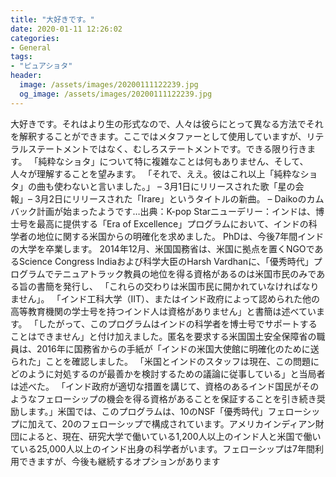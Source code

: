 ```yaml
---
title: "大好きです。"
date: 2020-01-11 12:26:02
categories:
- General
tags:
- "ピュアショタ"
header:
  image: /assets/images/20200111122239.jpg
  og_image: /assets/images/20200111122239.jpg
---
```


大好きです。それはより生の形式なので、人々は彼らにとって異なる方法でそれを解釈することができます。ここではメタファーとして使用していますが、リテラルステートメントではなく、むしろステートメントです。できる限り行きます。 「純粋なショタ」について特に複雑なことは何もありません、そして、人々が理解することを望みます。 「それで、ええ。彼はこれ以上「純粋なショタ」の曲も使わないと言いました。」 – 3月1日にリリースされた歌「星の会報」– 3月2日にリリースされた「Irare」というタイトルの新曲。 – Daikoのカムバック計画が始まったようです…出典：K-pop Starニューデリー：インドは、博士号を最高に提供する「Era of Excellence」プログラムにおいて、インドの科学者の地位に関する米国からの明確化を求めました。 PhDは、今後7年間インドの大学を卒業します。 2014年12月、米国国務省は、米国に拠点を置くNGOであるScience Congress Indiaおよび科学大臣のHarsh Vardhanに、「優秀時代」プログラムでテニュアトラック教員の地位を得る資格があるのは米国市民のみである旨の書簡を発行し、 「これらの交わりは米国市民に開かれていなければなりません」。 「インド工科大学（IIT）、またはインド政府によって認められた他の高等教育機関の学士号を持つインド人は資格がありません」と書簡は述べています。 「したがって、このプログラムはインドの科学者を博士号でサポートすることはできません」と付け加えました。匿名を要求する米国国土安全保障省の職員は、2016年に国務省からの手紙が「インドの米国大使館に明確化のために送られた」ことを確認しました。 「米国とインドのスタッフは現在、この問題にどのように対処するのが最善かを検討するための議論に従事している」と当局者は述べた。 「インド政府が適切な措置を講じて、資格のあるインド国民がそのようなフェローシップの機会を得る資格があることを保証することを引き続き奨励します。」米国では、このプログラムは、10のNSF「優秀時代」フェローシップに加えて、20のフェローシップで構成されています。アメリカインディアン財団によると、現在、研究大学で働いている1,200人以上のインド人と米国で働いている25,000人以上のインド出身の科学者がいます。フェローシップは7年間利用できますが、今後も継続するオプションがあります

